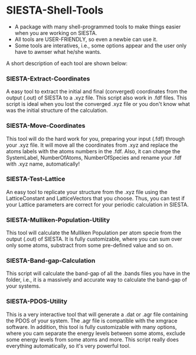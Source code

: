 # SIESTA-Shell-Tools
- A package with many shell-programmed tools to make things easier when you are working on SIESTA. 
- All tools are USER-FRIENDLY, so even a newbie can use it. 
- Some tools are interatives, i.e., some options appear and the user only have to awnser what he/she wants.
 
 A short description of each tool are shown below:

### SIESTA-Extract-Coordinates
A easy tool to extract the initial and final (converged) coordinates from the output (.out) of SIESTA to a .xyz file. This script also work in .fdf files. This script is ideal when you lost the converged .xyz file or you don't know what was the initial structure of the calculation.

### SIESTA-Move-Coordinates
This tool will do the hard work for you, preparing your input (.fdf) through your .xyz file. It will move all the coordinates from .xyz and replace the atoms labels with the atoms numbers in the .fdf. Also, it can change the SystemLabel, NumberOfAtoms, NumberOfSpecies and rename your .fdf with .xyz name, automatically!

### SIESTA-Test-Lattice
An easy tool to replicate your structure from the .xyz file using the LatticeConstant and LatticeVectors that you choose. Thus, you can test if your Lattice parameters are correct for your periodic calculation in SIESTA.

### SIESTA-Mulliken-Population-Utility
This tool will calculate the Mulliken Population per atom specie from the output (.out) of SIESTA. It is fully customizable, where you can sum over only some atoms, substract from some pre-defined value and so on.

### SIESTA-Band-gap-Calculation
This script will calculate the band-gap of all the .bands files you have in the folder, i.e., it is a massively and accurate way to calculate the band-gap of your systems.

### SIESTA-PDOS-Utility
This is a very interactive tool that will generate a .dat or .agr file containing the PDOS of your system. The .agr file is compatible with the xmgrace software. In addition, this tool is fully customizable with many options, where you cam separate the energy levels between some atoms, exclude some energy levels from some atoms and more. This script really does everything automatically, so it's very powerful tool.
